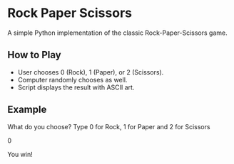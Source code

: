 # Rock Paper Scissors

A simple Python implementation of the classic Rock-Paper-Scissors game.

## How to Play
- User chooses 0 (Rock), 1 (Paper), or 2 (Scissors).
- Computer randomly chooses as well.
- Script displays the result with ASCII art.

## Example

What do you choose? Type 0 for Rock, 1 for Paper and 2 for Scissors

0

You win!
